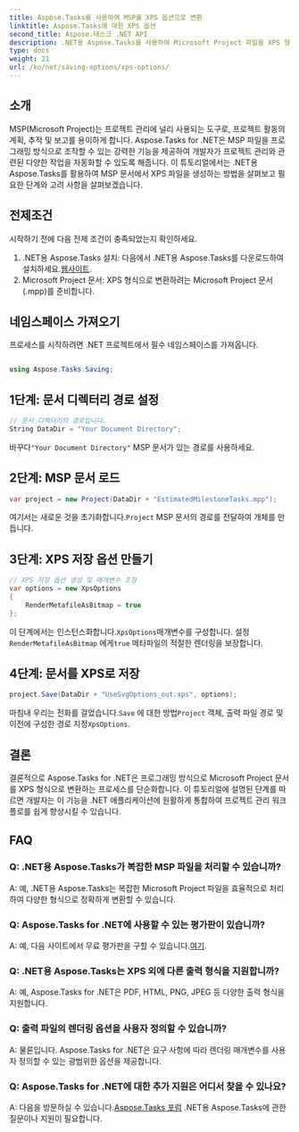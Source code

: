 ```yaml
---
title: Aspose.Tasks를 사용하여 MSP를 XPS 옵션으로 변환
linktitle: Aspose.Tasks에 대한 XPS 옵션
second_title: Aspose.태스크 .NET API
description: .NET용 Aspose.Tasks를 사용하여 Microsoft Project 파일을 XPS 형식으로 변환하는 방법을 알아보세요. 간편한 통합, 강력한 기능.
type: docs
weight: 21
url: /ko/net/saving-options/xps-options/
---
```

## 소개
MSP(Microsoft Project)는 프로젝트 관리에 널리 사용되는 도구로, 프로젝트 활동의 계획, 추적 및 보고를 용이하게 합니다. Aspose.Tasks for .NET은 MSP 파일을 프로그래밍 방식으로 조작할 수 있는 강력한 기능을 제공하여 개발자가 프로젝트 관리와 관련된 다양한 작업을 자동화할 수 있도록 해줍니다. 이 튜토리얼에서는 .NET용 Aspose.Tasks를 활용하여 MSP 문서에서 XPS 파일을 생성하는 방법을 살펴보고 필요한 단계와 고려 사항을 살펴보겠습니다.
## 전제조건
시작하기 전에 다음 전제 조건이 충족되었는지 확인하세요.
1.  .NET용 Aspose.Tasks 설치: 다음에서 .NET용 Aspose.Tasks를 다운로드하여 설치하세요.[웹사이트](https://releases.aspose.com/tasks/net/).
2. Microsoft Project 문서: XPS 형식으로 변환하려는 Microsoft Project 문서(.mpp)를 준비합니다.

## 네임스페이스 가져오기
프로세스를 시작하려면 .NET 프로젝트에서 필수 네임스페이스를 가져옵니다.
```csharp

using Aspose.Tasks.Saving;
```

## 1단계: 문서 디렉터리 경로 설정
```csharp
// 문서 디렉터리의 경로입니다.
String DataDir = "Your Document Directory";
```
 바꾸다`"Your Document Directory"` MSP 문서가 있는 경로를 사용하세요.
## 2단계: MSP 문서 로드
```csharp
var project = new Project(DataDir + "EstimatedMilestoneTasks.mpp");
```
 여기서는 새로운 것을 초기화합니다.`Project` MSP 문서의 경로를 전달하여 개체를 만듭니다.
## 3단계: XPS 저장 옵션 만들기
```csharp
// XPS 저장 옵션 생성 및 매개변수 조정
var options = new XpsOptions
{
    RenderMetafileAsBitmap = true
};
```
 이 단계에서는 인스턴스화합니다.`XpsOptions`매개변수를 구성합니다. 설정`RenderMetafileAsBitmap` 에게`true` 메타파일의 적절한 렌더링을 보장합니다.
## 4단계: 문서를 XPS로 저장
```csharp
project.Save(DataDir + "UseSvgOptions_out.xps", options);
```
 마침내 우리는 전화를 걸었습니다.`Save` 에 대한 방법`Project` 객체, 출력 파일 경로 및 이전에 구성한 경로 지정`XpsOptions`.

## 결론
결론적으로 Aspose.Tasks for .NET은 프로그래밍 방식으로 Microsoft Project 문서를 XPS 형식으로 변환하는 프로세스를 단순화합니다. 이 튜토리얼에 설명된 단계를 따르면 개발자는 이 기능을 .NET 애플리케이션에 원활하게 통합하여 프로젝트 관리 워크플로를 쉽게 향상시킬 수 있습니다.
## FAQ
### Q: .NET용 Aspose.Tasks가 복잡한 MSP 파일을 처리할 수 있습니까?
A: 예, .NET용 Aspose.Tasks는 복잡한 Microsoft Project 파일을 효율적으로 처리하여 다양한 형식으로 정확하게 변환할 수 있습니다.
### Q: Aspose.Tasks for .NET에 사용할 수 있는 평가판이 있습니까?
 A: 예, 다음 사이트에서 무료 평가판을 구할 수 있습니다.[여기](https://releases.aspose.com/).
### Q: .NET용 Aspose.Tasks는 XPS 외에 다른 출력 형식을 지원합니까?
A: 예, Aspose.Tasks for .NET은 PDF, HTML, PNG, JPEG 등 다양한 출력 형식을 지원합니다.
### Q: 출력 파일의 렌더링 옵션을 사용자 정의할 수 있습니까?
A: 물론입니다. Aspose.Tasks for .NET은 요구 사항에 따라 렌더링 매개변수를 사용자 정의할 수 있는 광범위한 옵션을 제공합니다.
### Q: Aspose.Tasks for .NET에 대한 추가 지원은 어디서 찾을 수 있나요?
 A: 다음을 방문하실 수 있습니다.[Aspose.Tasks 포럼](https://forum.aspose.com/c/tasks/15) .NET용 Aspose.Tasks에 관한 질문이나 지원이 필요합니다.